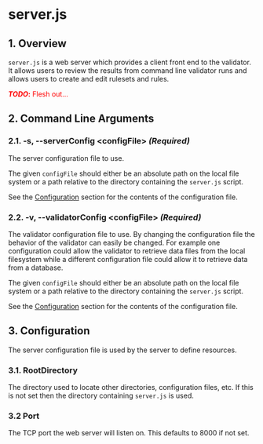 # server.js
## 1. Overview
`server.js` is a web server which provides a client front end to the validator. It allows users to review
the results from command line validator runs and allows users to create and edit rulesets and rules.

<span style="color:red">**_TODO_:** Flesh out...</span>
## 2. Command Line Arguments
### 2.1. -s, --serverConfig \<configFile> _(Required)_
The server configuration file to use.

The given `configFile` should either be an absolute path on the local file system or a path relative to the directory
containing the `server.js` script.

See the [Configuration](#Configuration) section for the contents of the configuration file.

### 2.2. -v, --validatorConfig \<configFile> _(Required)_
The validator configuration file to use. By changing the configuration file the behavior of the
validator can easily be changed. For example one configuration could allow the validator to retrieve data files from
the local filesystem while a different configuration file could allow it to retrieve data from a database.

The given `configFile` should either be an absolute path on the local file system or a path relative to the directory
containing the `server.js` script.

See the [Configuration](#Configuration) section for the contents of the configuration file.

## 3. Configuration
The server configuration file is used by the server to define resources.

### 3.1. RootDirectory
The directory used to locate other directories, configuration files, etc. If this is not set then the directory
containing `server.js` is used.

### 3.2 Port
The TCP port the web server will listen on. This defaults to 8000 if not set.